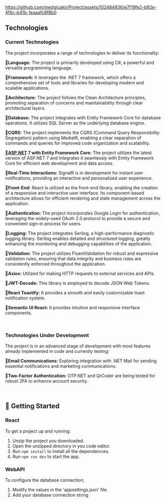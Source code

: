 

https://github.com/medgicakir/Project/assets/102484836/e7f19fe2-b92e-4f6c-b41b-1eaaafc8f8b0



## 	Technologies

### Current Technologies

The project incorporates a range of technologies to deliver its functionality:

:small_blue_diamond:__Language:__ The project is primarily developed using C#, a powerful and versatile programming language.

:small_blue_diamond:**Framework:** It leverages the .NET 7 framework, which offers a comprehensive set of tools and libraries for developing modern and scalable applications.

:small_blue_diamond:**Architecture:** The project follows the Clean Architecture principles, promoting separation of concerns and maintainability through clear architectural layers.

:small_blue_diamond:**Database:** The project integrates with Entity Framework Core for database operations. It utilizes SQL Server as the underlying database engine.

:small_blue_diamond:**CQRS:** The project implements the CQRS (Command Query Responsibility Segregation) pattern using MediatR, enabling a clear separation of commands and queries for improved code organization and scalability.

:small_blue_diamond:**[ASP.NET](http://asp.net/) 7 with Entity Framework Core:** The project utilizes the latest version of ASP.NET 7 and integrates it seamlessly with Entity Framework Core for efficient web development and data access.

:small_blue_diamond:**Real-Time Interactions:** SignalR is in development for instant user notifications, providing an interactive and personalized user experience.

:small_blue_diamond:**Front-End:** React is utilized as the front-end library, enabling the creation of a responsive and interactive user interface. Its component-based architecture allows for efficient rendering and state management across the application.

:small_blue_diamond:**Authentication:** The project incorporates Google Login for authentication, leveraging the widely-used OAuth 2.0 protocol to provide a secure and convenient sign-in process for users. 

:small_blue_diamond:**Logging:** The project integrates Serilog, a high-performance diagnostic logging library. Serilog enables detailed and structured logging, greatly enhancing the monitoring and debugging capabilities of the application.

:small_blue_diamond:**Validation:** The project utilizes FluentValidation for robust and expressive validation rules, ensuring that data integrity and business rules are consistently enforced throughout the application.

:small_blue_diamond:**Axios:** Utilized for making HTTP requests to external services and APIs.

:small_blue_diamond:**JWT-Decode:** This library is employed to decode JSON Web Tokens.

:small_blue_diamond:**React Toastify:** It provides a smooth and easily customizable toast notification system.

:small_blue_diamond:**Semantic UI React:** It provides intuitive and responsive interface components.

<br>

### Technologies Under Development

The project is in an advanced stage of development with most features already implemented in code and currently testing:

:small_blue_diamond:**Email Communications:** Exploring integration with .NET Mail for sending essential notifications and marketing communications.

:small_blue_diamond:**Two-Factor Authentication:** OTP.NET and QrCoder are being tested for robust 2FA to enhance account security.


<br>

## :triangular_flag_on_post: Getting Started

### React

To get a project up and running:
1. Unzip the project you downloaded.
2. Open the unzipped directory in you code editor.
3. Run `npm install` to install all the dependencies.
4. Run `npm run dev` to start the app.

### WebAPI

To configure the database connection;<br/>
1. Modify the values in the 'appsettings.json' file.
2. Add your database connection string
